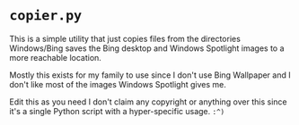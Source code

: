 # `copier.py`

This is a simple utility that just copies files from the directories Windows/Bing saves the Bing desktop and Windows Spotlight images to a more reachable location.

Mostly this exists for my family to use since I don't use Bing Wallpaper and I don't like most of the images Windows Spotlight gives me.

Edit this as you need I don't claim any copyright or anything over this since it's a single Python script with a hyper-specific usage. `:^)`
